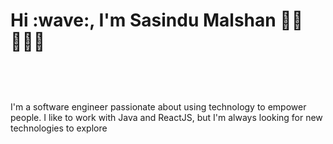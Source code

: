<h1>Hi :wave:, I'm Sasindu Malshan 👋🏾 👩🏾‍💻</h1>
 <img style="margin-top: 20px;" src="https://github.com/sasindumalshan/sasindumalshan/assets/109432637/042b67e8-80c5-4cc1-b9e0-be7eaa037b2e" alt="">
    <p style="margin-top: 40px;">I'm a software engineer passionate about using technology to empower people. I like to work with Java and ReactJS, but I'm always looking for new technologies to explore</p>
